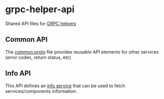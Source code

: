 # grpc-helper-api

Shared API files for [GRPC helpers](https://github.com/dynod/grpc-helper)

## Common API

The [common.proto](protos/grpc_helper/api/common.proto) file provides reusable API elements for other services (error codes, return status, etc)

## Info API

This API defines an [info service](doc/info.md) that can be used to fetch services/components information.
